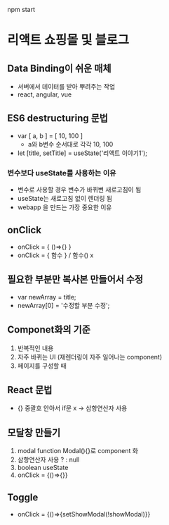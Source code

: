 npm start
# 리액트 쇼핑몰 및 블로그

## Data Binding이 쉬운 매체
* 서버에서 데이터를 받아 뿌려주는 작업 
* react, angular, vue

## ES6 destructuring 문법
* var [ a, b ] = [ 10, 100 ]
  * a와 b변수 순서대로 각각 10, 100 
* let [title, setTitle] =  useState('리액트 이야기1');

### 변수보다 useState를 사용하는 이유
* 변수로 사용할 경우 변수가 바뀌변 새로고침이 됨
* useState는 새로고침 없이 렌더링 됨
* webapp 을 만드는 가장 중요한 이유

## onClick 
* onClick = { ()=>{} }
* onClick = { 함수 }  / 함수() x

## 필요한 부분만 복사본 만들어서 수정
* var newArray = title;
* newArray[0] = '수정할 부분 수정';

## Componet화의 기준
1. 반복적인 내용
2. 자주 바뀌는 UI (재렌더링이 자주 일어나는 component)
3. 페이지를 구성할 때

## React 문법
* {} 중괄호 안아서 if문 x -> 삼항연산자 사용

## 모달창 만들기
1. modal function Modal(){}로 component 화
2. 삼항연산자 사용 ? <Modal /> : null
3. boolean useState
4. onClick = {()=>{}}

## Toggle
* onClick = {()=>{setShowModal(!showModal)}}